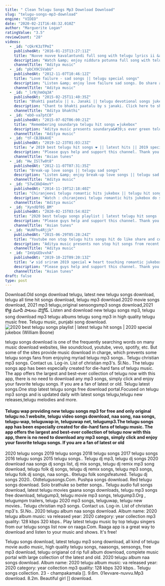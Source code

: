 ```yaml
---
title: " Clean Telugu Songs Mp3 Download Download"
slug: "telugu-songs-mp3-download"
engine: "VIDEO"
date: "2020-02-21T16:48:32.010Z"
author: "Marguerite Logan"
ratingValue: "3.5"
reviewCount: "28"
videos:
  - _id: "cQkrK3zTPmI"
    publishedAt: "2016-01-23T13:27:11Z"
    title: "Nuvve nuvve kavalantundi full song with telugu lyrics ii &amp;quot;మా పాట మీ నోట&amp;quot; ii nuvve nuvve songs"
    description: "Watch &amp; enjoy niddura potunna full song with telugu lyrics మా పాట మీ నోట from nuvve nuvve movie, starring tarun, shreya.Music composed by koti,"
    channelTitle: "Aditya music"
  - _id: "pbCX9CSVabU"
    publishedAt: "2012-11-07T10:46:12Z"
    title: "Love failure - sad songs || telugu special songs"
    description: "Listen &amp; enjoy love failure sad songs. Do share and comment your favorite song. Subscribe to our youtube channel - enjoy and stay"
    channelTitle: "Aditya music"
  - _id: "_lrNjhmOq3A"
    publishedAt: "2015-02-25T11:40:35Z"
    title: "Bhakti paatalu || s. Janaki || telugu devotional songs jukebox ||"
    description: "Chant to bhakti paatalu by s janaki. Click here to share on facebook: audio available on"
    channelTitle: "Aditya bhakthi"
  - _id: "ebO-va7ptC0"
    publishedAt: "2015-07-02T06:00:21Z"
    title: "Remembering soundarya telugu hit songs ►jukebox"
    description: "Aditya music presents soundarya&#39;s ever green telugu hit songs jukebox from her popular movies. Click here to share on facebook -"
    channelTitle: "Aditya music"
  - _id: "tF-CBJBkAVE"
    publishedAt: "2019-12-23T01:03:23Z"
    title: "💕 2019 best telugu hit songs ❤️ || latest hits || 2019 special collection || volume 1 ❤️ 💕"
    description: "Please guys help and support this channel. Thank you soo much guys for listening, hope you guys enjoy to listen my music. ｓｕｂｓｃｒｉｂｅ"
    channelTitle: "Asian tunes"
  - _id: "Hw_ISlTw0t8"
    publishedAt: "2012-11-07T07:31:35Z"
    title: "Break-up love songs || telugu sad songs"
    description: "Listen &amp; enjoy break-up love songs || telugu sad songs nokia mobile users, to download the song click on the link below. (india only)"
    channelTitle: "Aditya music"
  - _id: "57wC8kD4mvY"
    publishedAt: "2014-11-19T12:18:40Z"
    title: "Chiranjeevi telugu romantic hits jukebox || telugu hit songs"
    description: "Watch : chiranjeevi telugu romantic hits jukebox do share and comment your favorite song. Subscribe to our youtube channel - enjoy"
    channelTitle: "Aditya music"
  - _id: "XyndQf0S_BM"
    publishedAt: "2020-02-15T03:54:02Z"
    title: "2020 best telugu songs playlist | latest telugu hit songs | 2020 special jukebox"
    description: "Please guys help and support this channel. Thank you soo much guys for listening, hope you guys enjoy to listen my music. ｓｕｂｓｃｒｉｂｅ"
    channelTitle: "Asian tunes"
  - _id: "WuNFhu4Rjjk"
    publishedAt: "2015-06-29T05:28:24Z"
    title: "Youtube non stop telugu hits songs hit do like share and comment your favorite song ."
    description: "Aditya music presents non stop hit songs from recent musical blockbusters. Click here to share on facebook - ▻♪songs◅♫ 00:12"
    channelTitle: "Aditya music"
  - _id: "ImVpGEbvxhA"
    publishedAt: "2019-10-22T09:20:13Z"
    title: "💕 sid sriram 2019 special ❤️ heart touching romantic jukebox💕 | ❤️ best telugu songs collection 💕"
    description: "Please guys help and support this channel. Thank you soo much guys for listening, hope you guys enjoy to listen my music. ｓｕｂｓｃｒｉｂｅ"
    channelTitle: "Asian tunes"
draft: false
type: post
---
```


Download.Old songs download telugu, latest new telugu songs download, telugu all time hit songs download, telugu mp3 download.2020 movie songs download, 2021 mp3 telugu,original sensongsmp3 songs download,2021 కొత్త మూవీ పాటలు డౌన్లోడ్. Listen and download new telugu songs mp3, telugu song download mp3 telugu albums telugu song mp3 in high quality telugu music free. Telugu music, punjabi song download.
![2020 best telugu songs playlist | latest telugu hit songs | 2020 special jukebox (William Boone)](https://i.ytimg.com/vi/XyndQf0S_BM/hqdefault.jpg "2020 best telugu songs playlist | latest telugu hit songs | 2020 special jukebox (Brian Gonzales)")

telugu songs download is one of the frequently searching words on many music download websites, like soundcloud, youtube, vevo, spotify, etc. But some of the sites provide music download in charge, which prevents some telugu songs fans from enjoying myriad telugu mp3 songs.. Telugu christian mp3 songs. Contact us. Log-in. List of christian mp3&#39;s. Sl.No.. The telugu songs app has been especially created for die-hard fans of telugu music. The app offers the largest and best-ever collection of telugu now with this app, there is no need to download any mp3 songs, simply click and enjoy your favorite telugu songs. If you are a fan of latest or old. Telugu latest songs.One stop latest telugu songs free download portal.Focused on telugu mp3 songs and is updated daily with latest songs telugu,telugu new releases,telugu melodies and more.
<!--inArticleAds-->

<!--galleryOne-->

#### Telugu wap providing new telugu songs mp3 for free and only original telugu no.1 website, telugu video songs download, naa song, naa songs, telugu-wap, teluguwap in, teluguwap net, telugump3.The telugu songs app has been especially created for die-hard fans of telugu music. The app offers the largest and best-ever collection of telugu now with this app, there is no need to download any mp3 songs, simply click and enjoy your favorite telugu songs. If you are a fan of latest or old
<!--inArticleAds-->

<!--galleryTwo-->

2020 telugu songs 2019 telugu songs 2018 telugu songs 2017 telugu songs 2016 telugu songs 2015 telugu songs.. Telugu dj mp3, telugu dj songs 2020 download naa songs dj songs list, dj mix songs, telugu dj remix mp3 song download, telugu folk dj songs, telugu dj remix songs, telugu mp3 songs, telugu folk dj songs, naa songs.. 6telugu folk songsfeatured. Telugu dj songs 2020.. Oldtelugusongs.Com. Pushpa songs download. Red telugu songs download. Solo brathuke so better songs.. Telugu audio full songs download, latest telugu movies gaana songs downloads, telugu mp3 songs free download, telugump3, telugu movie mp3 songs, telugump3.Org , telugumpm trailers, telugu 2020 mp3 songs, teluguwap, telugu new movies.. Telugu christian mp3 songs. Contact us. Log-in. List of christian mp3&#39;s. Sl.No.. 2020 telugu album naa songs download. Album name: 2020 telugu album music: va released year: 2020 category: year collection mp3 quality: 128 kbps 320 kbps.. Play latest telugu music by top telugu singers from our telugu songs list now on raaga.Com. Raaga app is a great way to download and listen to your music and shows. It&#39;s free!
<!--galleryThree-->

Telugu songs download, latest telugu mp3 song download, all kind of telugu movie audio music, high quality telugu songs, naasongs, sensongs, free mp3 download, telugu origianal cd rip full album download, complete music portal with large collection of the latest and old. 2020 telugu album naa songs download. Album name: 2020 telugu album music: va released year: 2020 category: year collection mp3 quality: 128 kbps 320 kbps.. Telugu songs collection. 23 - champakamala []. 9.6m. 01evvare-nuvvu.Mp3 download. 8.2m. Beautiful girl [] download.